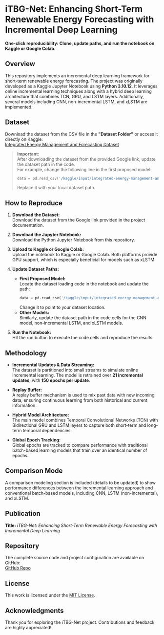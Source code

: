 # iTBG-Net: Enhancing Short-Term Renewable Energy Forecasting with Incremental Deep Learning

**One-click reproducibility: Clone, update paths, and run the notebook on Kaggle or Google Colab.**

## Overview
This repository implements an incremental deep learning framework for short-term renewable energy forecasting. The project was originally developed as a Kaggle Jupyter Notebook using **Python 3.10.12**. It leverages online incremental learning techniques along with a hybrid deep learning architecture that combines TCN, GRU, and LSTM layers. Additionally, several models including CNN, non-incremental LSTM, and xLSTM are implemented.

## Dataset

Download the dataset from the CSV file in the **"Dataset Folder"** or access it directly on Kaggle:  
[Integrated Energy Management and Forecasting Dataset](https://www.kaggle.com/datasets/aftabhussaincui/integrated-energy-management-and-forecasting)


> **Important:**  
> After downloading the dataset from the provided Google link, update the dataset path in the code.  
> For example, change the following line in the first proposed model:
> ```python
> data = pd.read_csv('/kaggle/input/integrated-energy-management-and-forecasting/Integrated Energy Management and Forecasting Dataset.csv')
> ```
> Replace it with your local dataset path.

## How to Reproduce
1. **Download the Dataset:**  
   Download the dataset from the Google link provided in the project documentation.

2. **Download the Jupyter Notebook:**  
   Download the Python Jupyter Notebook from this repository.

3. **Upload to Kaggle or Google Colab:**  
   Upload the notebook to Kaggle or Google Colab. Both platforms provide GPU support, which is especially beneficial for models such as xLSTM.

4. **Update Dataset Paths:**  
   - **First Proposed Model:**  
     Locate the dataset loading code in the notebook and update the path:
     ```python
     data = pd.read_csv('/kaggle/input/integrated-energy-management-and-forecasting/Integrated Energy Management and Forecasting Dataset.csv')
     ```
     Change it to point to your dataset location.
   - **Other Models:**  
     Similarly, update the dataset path in the code cells for the CNN model, non-incremental LSTM, and xLSTM models.

5. **Run the Notebook:**  
   Hit the run button to execute the code cells and reproduce the results.

## Methodology
- **Incremental Updates & Data Streaming:**  
  The dataset is partitioned into small streams to simulate online incremental learning. The model is retrained over **21 incremental updates**, with **150 epochs per update**.
  
- **Replay Buffer:**  
  A replay buffer mechanism is used to mix past data with new incoming data, ensuring continuous learning from both historical and current information.

- **Hybrid Model Architecture:**  
  The main model combines Temporal Convolutional Networks (TCN) with Bidirectional GRU and LSTM layers to capture both short-term and long-term temporal dependencies.

- **Global Epoch Tracking:**  
  Global epochs are tracked to compare performance with traditional batch-based learning models that train over an identical number of epochs.

## Comparison Mode
A comparison modeling section is included (details to be updated) to show performance differences between the incremental learning approach and conventional batch-based models, including CNN, LSTM (non-incremental), and xLSTM.

## Publication
**Title:** *iTBG-Net: Enhancing Short-Term Renewable Energy Forecasting with Incremental Deep Learning*

## Repository
The complete source code and project configuration are available on GitHub:  
[GitHub Repo](https://github.com/Aftab-Hussain302/iTGB-Net-online-learning.git)

## License
This work is licensed under the [MIT License](LICENSE).

## Acknowledgments
Thank you for exploring the iTBG-Net project. Contributions and feedback are highly appreciated!
